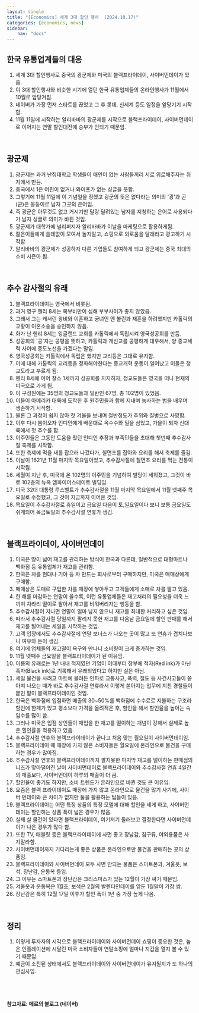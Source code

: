 ```yaml
---
layout: single
title: "[Economics] 세계 3대 할인 행사  (2024.10.17)"
categories: [economics, news]
sidebar:
    nav: "docs"
---
```


## 한국 유통업계들의 대응
1. 세계 3대 할인행사로 중국의 광군제와 미국의 블랙프라이데이, 사이버먼데이가 있음.
1. 이 3대 할인행사와 비슷한 시기에 열던 한국 유통업체들의 온라인행사가 11월에서 10월로 앞당겨짐.
1. 네이버가 가장 먼저 스타트를 끊었고 그 후 롯데, 신세계 등도 일정을 앞당기기 시작함.
1. 11월 11일에 시작하는 알리바바의 광군제를 시작으로 블랙프라이데이, 사이버먼데이로 이어지는 연말 할인대전에 승부가 안되기 때문임.

<br/>

## 광군제
1. 광군제는 과거 난징대학교 학생들이 애인이 없는 사람들끼리 서로 위로해주자는 취지에서 만듬.
1. 중국에서 1은 여친이 없거나 와이프가 없는 싱글을 뜻함.
1. 그렇기에 11월 11일에 이 기념일을 정했고 광군의 뜻은 없다라는 의미의 '광'과 곤(군)은 몽둥이로 남자 그곳의 은어임.
1. 즉 광군은 아무것도 없고 거시기만 달랑 달려있는 남자를 지칭하는 은어로 사용되다가 남자 싱글로 의미가 바뀐 것임.
1. 광군제가 대학가에 널리퍼지자 알리바바가 이날을 마케팅으로 활용하게됨.
1. 젊은이들에게 쓸데없이 모여서 놀지말고, 쇼핑으로 외로움을 달래라고 광고하기 시작함.
1. 알리바바의 광군제가 성공하자 다른 기업들도 참여하게 되고 광군제는 중국 최대의 소비 시즌아 됨.

<br/>

## 추수 감사절의 유래
1. 블랙프라이데이는 영국에서 비롯됨.
1. 과거 영구 헨리 8세는 복부비만이 심해 부부사이가 좋지 않았음.
1. 그래서 그는 캐서린 왕비와 이혼하고 궁녀인 앤 볼린과 재혼을 하려했지만 카톨릭의 교황이 이혼소송을 승인하지 않음.
1. 화가 난 헨리 8세는 잉글랜드 교회를 카톨릭에서 독립시켜 영국성공회를 만듬.
1. 성공회의 '공'자는 공평을 뜻하고, 카톨릭과 개신교를 공평하게 대우해서, 양 종교세력 사이에 중도노선을 가겠다는 말임.
1. 영국성공회는 카톨릭에서 독립은 했지만 교리등은 그대로 유지함.
1. 이에 대해 카톨릭의 교리등을 정화해야한다는 종교개혁 운동이 일어났고 이들은 청교도라고 부르게 됨.
1. 헨리 8세에 이어 찰스 1세까지 성공회를 지지하자, 청교도들은 영국을 떠나 현재의 미국으로 가게 됨.
1. 이 구성원에는 35명의 청교도들과 일반인 67명, 총 102명이 있었음.
1. 이들이 아메리카 대륙에 도착한 후 원주민들과 함께 지내며 농사하는 법을 배우며 생존하기 시작함.
1. 물론 그 과정이 쉽지 않아 첫 겨울을 보내며 절반정도가 추위와 질병으로 사망함.
1. 이후 다시 봄이오자 인디언에게 배운대로 옥수수와 밀을 심었고, 가을이 되자 신대륙에서 첫 추수를 함.
1. 이주민들은 그동안 도움을 줬던 인디언 추장과 부족민들을 초대해 첫번째 추수감사절 축제를 시작함.
1. 또한 축제에 먹을 새를 잡으러 나갔다가, 칠면조를 잡아와 요리를 해서 축제를 즐김.
1. 이날이 1621년 11월 마지막 목요일이었고, 추수감사절에 칠면조 요리를 먹는 전통이 시작됨.
1. 세월이 지난 후, 미국에 온 102명의 이주민을 기념하여 빌딩이 세워졌고, 그것이 바로 102층의 뉴옥 엠파이어스테이트 빌딩임.
1. 미국 32대 대통령 루스벨트가 추수감사절을 11월 마지막 목요일에서 11월 넷째주 목요일로 수정했고, 그 것이 지금까지 이어온 것임.
1. 목요일이 추수감사절로 휴일이고 금요일 다음이 토,일요일이다 보니 보통 금요일도 쉬게되어 목금토일의 추수감사절 연휴가 생김.

<br/>

## 블랙프라이데이, 사이버먼데이
1. 미국은 땅이 넓어 재고를 관리하는 방식이 한국과 다른데, 일반적으로 대형마트나 백화점 등 유통업체가 재고를 관리함.
1. 한국은 차를 현대나 기아 등 차 만드는 회사로부터 구매하지만, 미국은 매매상에게 구매함.
1. 매매상은 도매로 구입한 차를 매장에 쌓아두고 고객들에게 소매로 차를 팔고 있음.
1. 한 해를 마감하는 연말이 올수록, 이런 유통업체들은 재고처리의 필요성을 더욱 느끼며 차라리 떨이로 팔아서 재고를 비워버리자는 행동을 함.
1. 추수감사절이 지나면 연말이 얼마 남지 않으니 재고를 최대한 처리하고 싶은 것임.
1. 따라서 추수감사절 당일까지 팔리지 못한 재고를 다음날 금요일에 할인 판매를 해서 재고를 털어내는 세일을 시작하는 것임.
1. 고객 입장에서도 추수감사절에 연말 보너스가 나오는 곳이 많고 또 연휴가 겹치다보니 여유와 돈이 생김.
1. 여기에 업체들의 재고떨이 욕구와 만나니 소비량이 크게 증가하는 것임.
1. 11월 넷째주 금요일을 블랙프라이데이가 된 이유임.
1. 이름의 유래로는 1년 내내 적저였던 기업이 이때부터 장부에 적자(Red ink)가 아닌 흑자(Black ink)로 기록해서 유래되었다고 하지만 실은 아님.
1. 세일 물건을 사려고 마트에 몰려든 인파로 교통사고, 폭력, 절도 등 사건사고들이 쏟아져 나오는 때가 바로 추수감사절 연휴라서 이렇게 쏟아지는 업무에 지친 경찰들이 붙인 말이 블랙프라이데이인 것임.
1. 한국은 백화점에 입점하면 매출의 30~50%를 백화점에 수수료로 지불하는 구조라 할인에 한계가 있고 평소보다 가격을 올려적은 후, 할인을 해서 할인율을 높이는 속임수를 많이 씀.
1. 그러나 미국은 입점 상인들이 매입을 한 재고를 떨이하는 개념이 강해서 실제로 높은 힐인률을 적용하고 있음.
1. 추수감사절 연휴와 블랙프라이데이가 끝나고 처음 맞는 월요일이 사이버먼데이임.
1. 블랙프라이데이 때 매장에 가지 않은 소비자들은 월요일에 온라인으로 물건을 구매하는 경우가 많아짐.
1. 추수감사절 연휴와 블랙프라이데이까지 팔지못한 마지막 재고를 떨이하는 판매점의 니즈가 맞아떨어진 날이 사이버먼데이로 블랙프라이데이와 추수감사절 연휴 4일간의 매출보다, 사이버먼데이 하루의 매출이 더 큼.
1. 할인율이 좋기도 하지만, 소비 트렌드가 온라인으로 바뀐 것도 큰 이유임.
1. 요즘은 블랙 프라이데이도 매장에 가지 않고 온라인으로 물건을 많기 사기에, 사이버 먼데이와 큰 차이가 없지만 둘을 활용하는 팁들이 있음.
1. 블랙프라이데이는 어떤 특정 상품의 특정 모델에 대해 할인을 세게 하고, 사이버먼데이는 할인하는 상품 폭이 넓은 경우가 많음.
1. 실제 살 물건이 있다면 블랙프라이데이, 여기저기 둘러보고 결정한다면 사이버먼데이가 나은 경우가 많다 함.
1. 또한 TV, 태블릿 등은 블랙프라이데이에 사면 좋고 장남감, 침구류, 야외용품은 사지말라함.
1. 사이버먼데이까지 기다리는게 좋은 상품은 온라인으로만 물건을 판매하는 곳의 상품임.
1. 블랙프라이데이와 사이버먼데이 모두 사면 안되는 물품은 스마트폰과, 겨울옷, 보석, 장난감, 운동복 등임.
1. 그 이유는 스마트폰과 장난감은 크리스마스가 있는 12월이 가장 싸기 때문임.
1. 겨울옷과 운동복은 1월초, 보석은 2월의 발렌타인데이를 앞둔 1월말이 가장 쌈.
1. 장난감은 특히 12월 17일 이후가 할인 폭이 1년 중 가장 높게 나옴.

<br/>

## 정리
1. 이렇게 투자자의 시각으로 블랙프라이데이와 사이버먼데이 쇼핑이 중요한 것은, 높은 인플레이션에 시달린 미국 소비자들이 연말쇼핑에 얼마나 지갑을 열지 볼 수 있기 때문임.
1. 예금이 소진된 상태에서도 블랙프라이데이와 사이버먼데이가 유지될지가 또 하나의 관심사임.


<br/>
<br/>

#### 참고자료: 메르의 블로그 (네이버) 